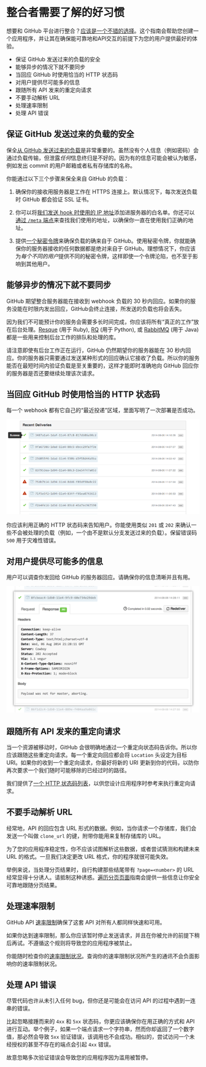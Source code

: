 # 整合者需要了解的好习惯

想要和 GitHub 平台进行整合？[应该是一个不错的选择](https://github.com/integrations)。这个指南会帮助您创建一个应用程序，并让其在确保能可靠地和API交互的前提下为您的用户提供最好的体验。

* 保证 GitHub 发送过来的负载的安全
* 能够异步的情况下就不要同步
* 当回应 GitHub 时使用恰当的 HTTP 状态码
* 对用户提供尽可能多的信息
* 跟随所有 API 发来的重定向请求
* 不要手动解析 URL
* 处理速率限制
* 处理 API 错误

## 保证 GitHub 发送过来的负载的安全

保全[从 GitHub 发送过来的负载](/v3/activity/events/types/)是非常重要的。虽然没有个人信息（例如密码）会通过负载传输，但泄露*任何*信息终归是不好的。因为有的信息可能会被认为敏感，例如发出 commit 的用户邮箱或者私有存储库的名称。

你能通过以下三个步骤来保全来自 GitHub 的负载：

1.  确保你的接收用服务器是工作在 HTTPS 连接上。默认情况下，每次发送负载时 GitHub 都会验证 SSL 证书。

2.  你可以将[我们发送 hook 时使用的 IP 地址](https://help.github.com/articles/what-ip-addresses-does-github-use-that-i-should-whitelist)添加进服务器的白名单。你还可以[通过 `/meta` 端点](/v3/meta/#meta)来查找我们使用的地址，以确保你一直在使用我们正确的地址。 

3.  提供[一个秘密令牌](https://developer.github.com/webhooks/securing/)来确保负载的确来自于 GitHub。使用秘密令牌，你就能确保你的服务器接收的任何数据都是绝对来自于 GitHub。理想情况下，你应该为*每个不同的用户*提供不同的秘密令牌，这样即使一个令牌沦陷，也不至于影响到其他用户。

## 能够异步的情况下就不要同步

GitHub 期望整合服务器能在接收到 webhook 负载的 30 秒内回应。如果你的服务没能在时限内发出回应，GitHub会终止连接，所发送的负载也将会丢失。

因为我们不可能预计你的服务会需要多长时间完成，你应该将所有“真正的工作”放在后台处理。[Resque](https://github.com/resque/resque/) (用于 Ruby), [RQ](http://python-rq.org/) (用于 Python), 或 [RabbitMQ](http://www.rabbitmq.com/) (用于 Java) 都是一些用来控制后台工作的排队和处理的库。

请注意即使有后台工作正在运行，GitHub 仍然期望你的服务器能在 30 秒内回应。你的服务器只需要通过发送某种形式的回应确认它接收了负载。所以你的服务能否在最短时间内验证负载是至关重要的，这样才能即时准确地向 GitHub 回应你的服务器是否还要继续处理该次请求。

## 当回应 GitHub 时使用恰当的 HTTP 状态码

每一个 webhook 都有它自己的“最近投递”区域，里面写明了一次部署是否成功。

![最近投递视图](images/webhooks_recent_deliveries.png)

你应该利用正确的 HTTP 状态码来告知用户。你能使用类似 `201` 或 `202` 来确认一些不会被处理的负载（例如，一个由不是默认分支发送过来的负载）。保留错误码 `500` 用于灾难性错误。

## 对用户提供尽可能多的信息

用户可以调查你发回给 GitHub 的服务器回应。请确保你的信息清晰并且有用。

![查看一个负载回应](images/payload_response_tab.png)

## 跟随所有 API 发来的重定向请求

当一个资源被移动时，GitHub 会很明确地通过一个重定向状态码告诉你。所以你应该跟随这些重定向请求。每一个重定向回应都会将 `Location` 头设定为目标 URI。如果你的收到一个重定向请求，你最好将新的 URI 更新到你的代码，以防你再次要求一个我们随时可能移除的已经过时的路径。

我们提供了[一个 HTTP 状态码列表](/v3/#http-redirects)，以供您设计应用程序时参考来执行重定向请求。 

## 不要手动解析 URL

经常地，API 的回应包含 URL 形式的数据。例如，当你请求一个存储库，我们会发送一个叫做 `clone_url` 的键，附带你能用来复制存储库的 URL。

为了您的应用程序稳定性，你不应该试图解析这些数据，或者尝试猜测和构建未来 URL 的格式。一旦我们决定更改 URL 格式，你的程序就很可能失效。

举例来说，当处理分页结果时，自行构建那些结尾带有 `?page=<number>` 的 URL 经常显得十分诱人。请抵制这种诱惑。[遍历分页页面](/traversing-with-pagination)指南会提供一些信息让你安全可靠地跟随分页结果。

## 处理速率限制

GitHub API [速率限制](https://developer.github.com/v3/#rate-limiting)确保了这套 API 对所有人都同样快速和可用。

如果你达到速率限制，那么你应该暂时停止发送请求，并且在你被允许的前提下稍后再试。不遵循这个规则将导致您的应用程序被禁止。

你能随时检查你的[速率限制状况](https://developer.github.com/v3/rate_limit/)。查询你的速率限制状况所产生的通讯不会负面影响你的速率限制状况。

## 处理 API 错误

尽管代码也许从未引入任何 bug，但你还是可能会在访问 API 的过程中遇到一连串的错误。

比起忽略接踵而来的 `4xx` 和 `5xx` 状态码，你更应该确保你在用正确的方式和 API 进行互动。举个例子，如果一个端点请求一个字符串，然而你却返回了一个数字值，那必然会导致 `5xx` 验证错误，该调用也不会成功。相似的，尝试访问一个未经授权的甚至不存在的端点会引起 `4xx` 错误。

故意忽略多次验证错误会导致您的应用程序因为滥用被暂停。